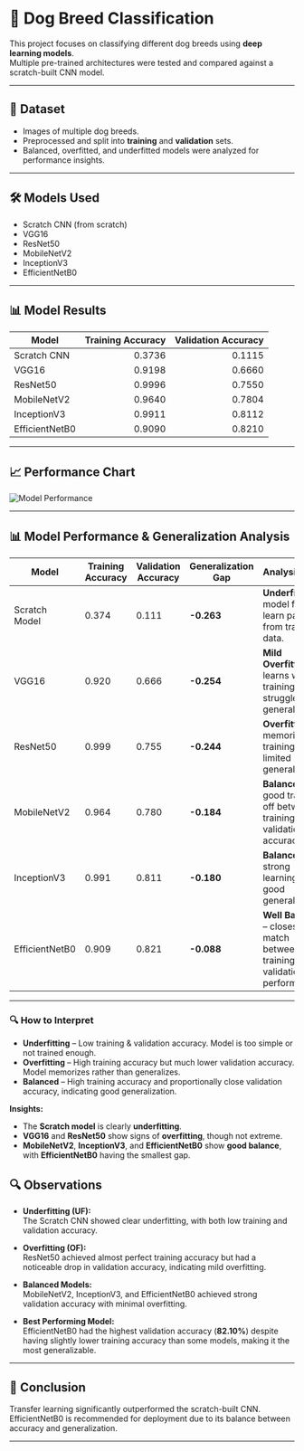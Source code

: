 # 🐶 Dog Breed Classification

This project focuses on classifying different dog breeds using **deep learning models**.  
Multiple pre-trained architectures were tested and compared against a scratch-built CNN model.

---

## 📂 Dataset
- Images of multiple dog breeds.
- Preprocessed and split into **training** and **validation** sets.
- Balanced, overfitted, and underfitted models were analyzed for performance insights.

---

## 🛠 Models Used
- Scratch CNN (from scratch)
- VGG16
- ResNet50
- MobileNetV2
- InceptionV3
- EfficientNetB0

---

## 📊 Model Results

| Model            | Training Accuracy | Validation Accuracy |
|------------------|------------------:|--------------------:|
| Scratch CNN       | 0.3736            | 0.1115              |
| VGG16             | 0.9198            | 0.6660              |
| ResNet50          | 0.9996            | 0.7550              |
| MobileNetV2       | 0.9640            | 0.7804              |
| InceptionV3       | 0.9911            | 0.8112              |
| EfficientNetB0    | 0.9090            | 0.8210              |

---

## 📈 Performance Chart

![Model Performance](https://raw.githubusercontent.com/USERNAME/REPO_NAME/BRANCH_NAME/images/model_performance_clean.png)

---

## 📊 Model Performance & Generalization Analysis

| Model            | Training Accuracy | Validation Accuracy | Generalization Gap | Analysis Type     |
|------------------|------------------|---------------------|--------------------|-------------------|
| Scratch Model    | 0.374             | 0.111               | **-0.263**         | **Underfitting** – model fails to learn patterns from training data. |
| VGG16            | 0.920             | 0.666               | **-0.254**         | **Mild Overfitting** – learns well on training but struggles to generalize. |
| ResNet50         | 0.999             | 0.755               | **-0.244**         | **Overfitting** – memorizes training data, limited generalization. |
| MobileNetV2      | 0.964             | 0.780               | **-0.184**         | **Balanced** – good trade-off between training and validation accuracy. |
| InceptionV3      | 0.991             | 0.811               | **-0.180**         | **Balanced** – strong learning with good generalization. |
| EfficientNetB0   | 0.909             | 0.821               | **-0.088**         | **Well Balanced** – closest match between training and validation performance. |

---

### 🔍 How to Interpret
- **Underfitting** – Low training & validation accuracy. Model is too simple or not trained enough.  
- **Overfitting** – High training accuracy but much lower validation accuracy. Model memorizes rather than generalizes.  
- **Balanced** – High training accuracy and proportionally close validation accuracy, indicating good generalization.

**Insights:**
- The **Scratch model** is clearly **underfitting**.  
- **VGG16** and **ResNet50** show signs of **overfitting**, though not extreme.  
- **MobileNetV2**, **InceptionV3**, and **EfficientNetB0** show **good balance**, with **EfficientNetB0** having the smallest gap.


## 🔍 Observations

- **Underfitting (UF):**  
  The Scratch CNN showed clear underfitting, with both low training and validation accuracy.
  
- **Overfitting (OF):**  
  ResNet50 achieved almost perfect training accuracy but had a noticeable drop in validation accuracy, indicating mild overfitting.
  
- **Balanced Models:**  
  MobileNetV2, InceptionV3, and EfficientNetB0 achieved strong validation accuracy with minimal overfitting.
  
- **Best Performing Model:**  
  EfficientNetB0 had the highest validation accuracy (**82.10%**) despite having slightly lower training accuracy than some models, making it the most generalizable.

---

## 📌 Conclusion
Transfer learning significantly outperformed the scratch-built CNN.  
EfficientNetB0 is recommended for deployment due to its balance between accuracy and generalization.

---

